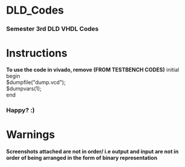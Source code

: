 # DLD_Codes
<h3>Semester 3rd DLD VHDL Codes</h3>
 
# Instructions
<strong>To use the code in vivado, remove (FROM TESTBENCH CODES)</strong>
  initial begin<br>
    $dumpfile("dump.vcd");<br>
    $dumpvars(1);<br>
  end

<h3>Happy? :)</h3>

# Warnings

<h4>Screenshots attached are not in order/ i.e output and input are not in order of being arranged in the form of binary representation</h4>
